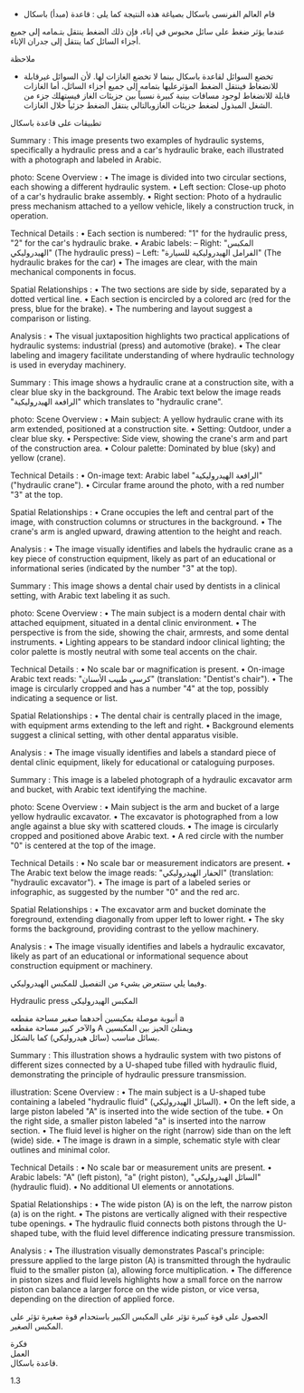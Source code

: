 * قام العالم الفرنسى باسكال بصياغة هذه النتيجة كما يلى :
قاعدة (مبدأ) باسكال <!-- text, from page 0 (l=0.468,t=0.075,r=0.939,b=0.132), with ID 86f60fdc-c740-40b7-9daf-f60166ee3be6 -->

عندما يؤثر ضغط على سائل محبوس في إناء، فإن ذلك الضغط ينتقل بتـمامه إلى جميع أجزاء السائل كما ينتقل إلى جدران الإناء. <!-- text, from page 0 (l=0.083,t=0.134,r=0.928,b=0.190), with ID b891f714-bf44-45c7-8515-bec297b91135 -->

ملاحظة

* تخضع السوائل لقاعدة باسكال بينما لا تخضع الغازات لها.
لأن السوائل غيرقابلة للانضغاط فينتقل الضغط المؤثرعليها بتمامه إلى جميع أجزاء السائل، أما الغازات قابلة للانضغاط لوجود مسافات بينية كبيرة نسبياً بين جزيئات الغاز فيستهلك جزء من الشغل المبذول لضغط جزيئات الغازوبالتالي ينتقل الضغط جزئياً خلال الغازات. <!-- text, from page 0 (l=0.080,t=0.205,r=0.932,b=0.346), with ID e7f2ceaf-4bf3-46ba-8b34-c8d943d0fbd0 -->

تطبيقات على قاعدة باسكال <!-- text, from page 0 (l=0.645,t=0.364,r=0.936,b=0.399), with ID 05c3393a-80a0-48dd-8d4a-9eb2e7b8c3b5 -->

Summary : This image presents two examples of hydraulic systems, specifically a hydraulic press and a car's hydraulic brake, each illustrated with a photograph and labeled in Arabic.

photo:
Scene Overview :
  • The image is divided into two circular sections, each showing a different hydraulic system.
  • Left section: Close-up photo of a car's hydraulic brake assembly.
  • Right section: Photo of a hydraulic press mechanism attached to a yellow vehicle, likely a construction truck, in operation.

Technical Details :
  • Each section is numbered: "1" for the hydraulic press, "2" for the car's hydraulic brake.
  • Arabic labels:
      – Right: "المكبس الهيدروليكي" (The hydraulic press)
      – Left: "الفرامل الهيدروليكية للسيارة" (The hydraulic brakes for the car)
  • The images are clear, with the main mechanical components in focus.

Spatial Relationships :
  • The two sections are side by side, separated by a dotted vertical line.
  • Each section is encircled by a colored arc (red for the press, blue for the brake).
  • The numbering and layout suggest a comparison or listing.

Analysis :
  • The visual juxtaposition highlights two practical applications of hydraulic systems: industrial (press) and automotive (brake).
  • The clear labeling and imagery facilitate understanding of where hydraulic technology is used in everyday machinery. <!-- figure, from page 0 (l=0.588,t=0.407,r=0.930,b=0.587), with ID 5fb96c16-2247-40bf-aaf8-afc576d8e079 -->

Summary : This image shows a hydraulic crane at a construction site, with a clear blue sky in the background. The Arabic text below the image reads "الرافعة الهيدروليكية" which translates to "hydraulic crane".

photo:
Scene Overview :
  • Main subject: A yellow hydraulic crane with its arm extended, positioned at a construction site.
  • Setting: Outdoor, under a clear blue sky.
  • Perspective: Side view, showing the crane's arm and part of the construction area.
  • Colour palette: Dominated by blue (sky) and yellow (crane).

Technical Details :
  • On-image text: Arabic label "الرافعة الهيدروليكية" ("hydraulic crane").
  • Circular frame around the photo, with a red number "3" at the top.

Spatial Relationships :
  • Crane occupies the left and central part of the image, with construction columns or structures in the background.
  • The crane's arm is angled upward, drawing attention to the height and reach.

Analysis :
  • The image visually identifies and labels the hydraulic crane as a key piece of construction equipment, likely as part of an educational or informational series (indicated by the number "3" at the top). <!-- figure, from page 0 (l=0.424,t=0.412,r=0.588,b=0.583), with ID 6a8fb2bf-8b61-45f5-8173-d2e5ae3c5009 -->

Summary : This image shows a dental chair used by dentists in a clinical setting, with Arabic text labeling it as such.

photo:
Scene Overview :
  • The main subject is a modern dental chair with attached equipment, situated in a dental clinic environment.
  • The perspective is from the side, showing the chair, armrests, and some dental instruments.
  • Lighting appears to be standard indoor clinical lighting; the color palette is mostly neutral with some teal accents on the chair.

Technical Details :
  • No scale bar or magnification is present.
  • On-image Arabic text reads: "كرسي طبيب الأسنان" (translation: "Dentist's chair").
  • The image is circularly cropped and has a number "4" at the top, possibly indicating a sequence or list.

Spatial Relationships :
  • The dental chair is centrally placed in the image, with equipment arms extending to the left and right.
  • Background elements suggest a clinical setting, with other dental apparatus visible.

Analysis :
  • The image visually identifies and labels a standard piece of dental clinic equipment, likely for educational or cataloguing purposes. <!-- figure, from page 0 (l=0.261,t=0.408,r=0.427,b=0.587), with ID 92141768-787d-4806-882e-9893daccc200 -->

Summary : This image is a labeled photograph of a hydraulic excavator arm and bucket, with Arabic text identifying the machine.

photo:
Scene Overview :
  • Main subject is the arm and bucket of a large yellow hydraulic excavator.
  • The excavator is photographed from a low angle against a blue sky with scattered clouds.
  • The image is circularly cropped and positioned above Arabic text.
  • A red circle with the number "0" is centered at the top of the image.

Technical Details :
  • No scale bar or measurement indicators are present.
  • The Arabic text below the image reads: "الحفار الهيدروليكي" (translation: "hydraulic excavator").
  • The image is part of a labeled series or infographic, as suggested by the number "0" and the red arc.

Spatial Relationships :
  • The excavator arm and bucket dominate the foreground, extending diagonally from upper left to lower right.
  • The sky forms the background, providing contrast to the yellow machinery.

Analysis :
  • The image visually identifies and labels a hydraulic excavator, likely as part of an educational or informational sequence about construction equipment or machinery. <!-- figure, from page 0 (l=0.086,t=0.411,r=0.264,b=0.584), with ID cffe1be9-8db3-47bd-b2de-59ac4c4732b1 -->

وفيما يلي ستتعرض بشيء من التفصيل للمكبس الهيدروليكي. <!-- text, from page 0 (l=0.452,t=0.604,r=0.937,b=0.634), with ID 0a22ca62-2e53-4377-96af-2a85c5c3deee -->

Hydraulic press المكبس الهيدروليكى <!-- text, from page 0 (l=0.544,t=0.640,r=0.937,b=0.672), with ID 9aa12787-9e6b-49c2-88be-022eec2384e1 -->

أنبوبة موصلة بمكبسين أحدهما صغير مساحة مقطعه a  
والآخر كبير مساحة مقطعه A ويمتلئ الحيز بين المكبسين  
بسائل مناسب (سائل هيدروليكي) كما بالشكل. <!-- text, from page 0 (l=0.334,t=0.677,r=0.929,b=0.800), with ID 6f03bb07-65ff-41dd-9793-796f520b1848 -->

Summary : This illustration shows a hydraulic system with two pistons of different sizes connected by a U-shaped tube filled with hydraulic fluid, demonstrating the principle of hydraulic pressure transmission.

illustration:
Scene Overview :
  • The main subject is a U-shaped tube containing a labeled "hydraulic fluid" (السائل الهيدروليكي).
  • On the left side, a large piston labeled "A" is inserted into the wide section of the tube.
  • On the right side, a smaller piston labeled "a" is inserted into the narrow section.
  • The fluid level is higher on the right (narrow) side than on the left (wide) side.
  • The image is drawn in a simple, schematic style with clear outlines and minimal color.

Technical Details :
  • No scale bar or measurement units are present.
  • Arabic labels: "A" (left piston), "a" (right piston), "السائل الهيدروليكي" (hydraulic fluid).
  • No additional UI elements or annotations.

Spatial Relationships :
  • The wide piston (A) is on the left, the narrow piston (a) is on the right.
  • The pistons are vertically aligned with their respective tube openings.
  • The hydraulic fluid connects both pistons through the U-shaped tube, with the fluid level difference indicating pressure transmission.

Analysis :
  • The illustration visually demonstrates Pascal's principle: pressure applied to the large piston (A) is transmitted through the hydraulic fluid to the smaller piston (a), allowing force multiplication.
  • The difference in piston sizes and fluid levels highlights how a small force on the narrow piston can balance a larger force on the wide piston, or vice versa, depending on the direction of applied force. <!-- figure, from page 0 (l=0.079,t=0.662,r=0.350,b=0.780), with ID c7bd57d0-6595-4fcf-981e-1dd348fba1a9 -->

الحصول على قوة كبيرة تؤثر على المكبس الكبير باستحدام قوة صغيرة تؤثر على المكبس الصغير. <!-- text, from page 0 (l=0.131,t=0.801,r=0.931,b=0.840), with ID ac597b93-9042-4bcd-819b-2c7f8b8fecf7 -->

فكرة  
العمل  
قاعدة باسكال. <!-- text, from page 0 (l=0.729,t=0.861,r=0.930,b=0.907), with ID 010b62db-a365-4cf2-8522-b98d00af75b5 -->

$1.3$ <!-- marginalia, from page 0 (l=0.089,t=0.941,r=0.130,b=0.961), with ID 38f87093-c9ff-4d60-8a08-2e66c5a2971f -->